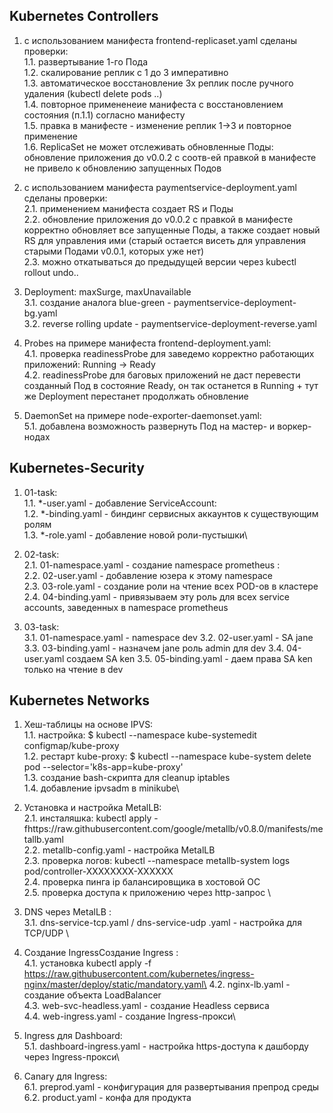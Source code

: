 <H2>Kubernetes Controllers</H2>

1. с использованием манифеста frontend-replicaset.yaml сделаны проверки:\
1.1. развертывание 1-го Пода\
1.2. скалирование реплик с 1 до 3 императивно\
1.3. автоматическое восстановление 3х реплик после ручного удаления (kubectl delete pods ..)\
1.4. повторное примененеие манифеста с восстановлением состояния (п.1.1) согласно манифесту\
1.5. правка в манифесте - изменение реплик 1->3 и повторное применение\
1.6. ReplicaSet не может отслеживать обновленные Поды: обновление приложения до v0.0.2 с соотв-ей правкой в манифесте не привело к обновлению запущенных Подов

2. с использованием манифеста paymentservice-deployment.yaml сделаны проверки:\
2.1. применением манифеста создает RS и Поды\
2.2. обновление приложения до v0.0.2 с правкой в манифесте корректно обновляет все запущенные Поды, а также создает новый RS для управления ими (старый остается висеть для управления старыми Подами v0.0.1, которых уже нет)\
2.3. можно откатываться до предыдущей версии через kubectl rollout undo..

3. Deployment: maxSurge, maxUnavailable\
3.1. создание аналога blue-green - paymentservice-deployment-bg.yaml\
3.2. reverse rolling update - paymentservice-deployment-reverse.yaml

4. Probes на примере манифеста frontend-deployment.yaml:\
4.1. проверка readinessProbe для заведемо корректно работающих приложений: Running -> Ready \
4.2. readinessProbe для баговых приложений не даст перевести созданный Под в состояние Ready, он так останется в Running + тут же Deployment перестанет продолжать обновление


5. DaemonSet на примере node-exporter-daemonset.yaml:\
5.1. добавлена возможность развернуть Под на мастер- и воркер-нодах




<H2>Kubernetes-Security</H2>

1. 01-task:\
1.1. *-user.yaml - добавление ServiceAccount:\
1.2. *-binding.yaml - биндинг сервисных аккаунтов к существующим ролям\
1.3. *-role.yaml - добавление новой роли-пустышки\

2. 02-task:\
2.1. 01-namespace.yaml - создание namespace prometheus :\
2.2. 02-user.yaml - добавление юзера к этому namespace\
2.3. 03-role.yaml - создание роли на чтение всех POD-ов в кластере\
2.4. 04-binding.yaml - привязываем эту роль для всех service accounts, заведенных в namespace prometheus 

3. 03-task:\
3.1. 01-namespace.yaml - namespace dev
3.2. 02-user.yaml - SA jane
3.3. 03-binding.yaml - назначем jane роль admin для dev
3.4. 04-user.yaml создаем SA ken
3.5. 05-binding.yaml - даем права SA ken только на чтение в dev


<H2>Kubernetes Networks</H2>

1. Хеш-таблицы на основе IPVS:\
1.1. настройка: $ kubectl --namespace kube-systemedit configmap/kube-proxy \
1.2. рестарт kube-proxy: $ kubectl --namespace kube-system delete pod --selector='k8s-app=kube-proxy'\
1.3. создание bash-скрипта для cleanup iptables\
1.4. добавление ipvsadm в minikube\

2. Установка и настройка MetalLB:\
2.1. инсталяшка: kubectl apply -fhttps://raw.githubusercontent.com/google/metallb/v0.8.0/manifests/metallb.yaml \
2.2. metallb-config.yaml - настройка MetalLB \
2.3. проверка логов: kubectl --namespace metallb-system logs pod/controller-XXXXXXXX-XXXXXX \
2.4. проверка пинга ip балансировщика в хостовой ОС \
2.5. проверка доступа к приложению через http-запрос \

3. DNS через MetalLB :\
3.1. dns-service-tcp.yaml / dns-service-udp .yaml  - настройка для TCP/UDP \

4. Создание IngressСоздание Ingress :\
4.1. установка kubectl apply -f https://raw.githubusercontent.com/kubernetes/ingress-nginx/master/deploy/static/mandatory.yaml\
4.2. nginx-lb.yaml - создание объекта LoadBalancer\
4.3. web-svc-headless.yaml - создание Headless сервиса\
4.4. web-ingress.yaml - создание Ingress-прокси\

5. Ingress для Dashboard:\
5.1. dashboard-ingress.yaml - настройка https-доступа к дашборду через Ingress-прокси\

6.  Canary для Ingress:\
6.1. preprod.yaml - конфигурация для развертывания препрод среды\
6.2. product.yaml - конфа для продукта 






